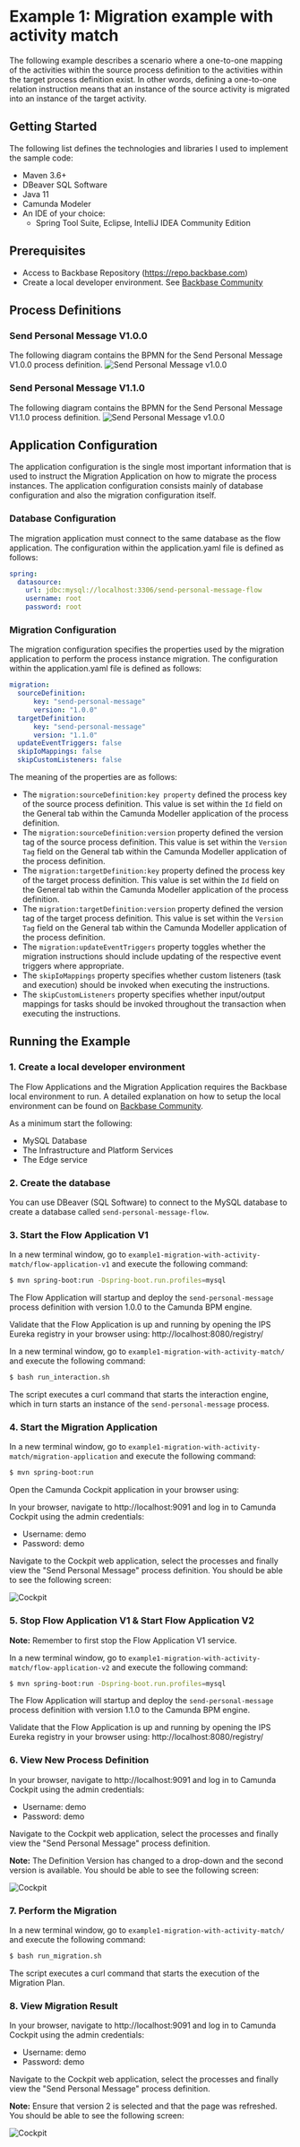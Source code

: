 # Example 1: Migration example with activity match
The following example describes a scenario where a one-to-one mapping of the activities within the source process definition to the activities within the target process definition exist. In other words, defining a one-to-one relation instruction means that an instance of the source activity is migrated into an instance of the target activity. 

## Getting Started
The following list defines the technologies and libraries I used to implement the sample code:
* Maven 3.6+
* DBeaver SQL Software 
* Java 11
* Camunda Modeler
* An IDE of your choice:
  * Spring Tool Suite, Eclipse, IntelliJ IDEA Community Edition

## Prerequisites
* Access to Backbase Repository (https://repo.backbase.com)
* Create a local developer environment. See [Backbase Community](https://community.backbase.com/documentation/flow/latest/create_developer_environment)

## Process Definitions
### Send Personal Message V1.0.0
The following diagram contains the BPMN for the Send Personal Message V1.0.0 process definition.
![Send Personal Message v1.0.0](.images/send-personal-message-1.0.0.png)

### Send Personal Message V1.1.0
The following diagram contains the BPMN for the Send Personal Message V1.1.0 process definition.
![Send Personal Message v1.0.0](.images/send-personal-message-1.1.0.png)

## Application Configuration
The application configuration is the single most important information that is used to instruct the Migration Application on how to migrate the process instances. The application configuration consists mainly of database configuration and also the migration configuration itself.

### Database Configuration
The migration application must connect to the same database as the flow application. The configuration within the application.yaml file is defined as follows:

```yaml
spring:
  datasource:
    url: jdbc:mysql://localhost:3306/send-personal-message-flow
    username: root
    password: root
```

### Migration Configuration
The migration configuration specifies the properties used by the migration application to perform the process instance migration. The configuration within the application.yaml file is defined as follows:

```yaml
migration:
  sourceDefinition:
      key: "send-personal-message"
      version: "1.0.0"
  targetDefinition:
      key: "send-personal-message"
      version: "1.1.0"
  updateEventTriggers: false
  skipIoMappings: false
  skipCustomListeners: false
```

The meaning of the properties are as follows:
* The `migration:sourceDefinition:key property` defined the process key of the source process definition. This value is set within the `Id` field on the General tab within the Camunda Modeller application of the process definition.
* The `migration:sourceDefinition:version` property defined the version tag of the source process definition. This value is set within the `Version Tag` field on the General tab within the Camunda Modeller application of the process definition.
* The `migration:targetDefinition:key` property defined the process key of the target process definition. This value is set within the `Id` field on the General tab within the Camunda Modeller application of the process definition.
* The `migration:targetDefinition:version` property defined the version tag of the target process definition. This value is set within the `Version Tag` field on the General tab within the Camunda Modeller application of the process definition.
* The `migration:updateEventTriggers` property toggles whether the migration instructions should include updating of the respective event triggers where appropriate. 
* The `skipIoMappings` property specifies whether custom listeners (task and execution) should be invoked when executing the instructions.
* The `skipCustomListeners` property specifies whether input/output mappings for tasks should be invoked throughout the transaction when executing the instructions.

## Running the Example

### 1. Create a local developer environment
The Flow Applications and the Migration Application requires the Backbase local environment to run. A detailed explanation 
on how to setup the local environment can be found on [Backbase Community](https://community.backbase.com/documentation/flow/latest/create_developer_environment).    

As a minimum start the following:
* MySQL Database
* The Infrastructure and Platform Services
* The Edge service

### 2. Create the database
You can use DBeaver (SQL Software) to connect to the MySQL database to create a database called `send-personal-message-flow`.

### 3. Start the Flow Application V1

In a new terminal window, go to `example1-migration-with-activity-match/flow-application-v1` and execute the following command:
```bash
$ mvn spring-boot:run -Dspring-boot.run.profiles=mysql
```

The Flow Application will startup and deploy the `send-personal-message` process definition with version 1.0.0 to the Camunda BPM engine.

Validate that the Flow Application is up and running by opening the IPS Eureka registry in your browser using: http://localhost:8080/registry/

In a new terminal window, go to `example1-migration-with-activity-match/` and execute the following command:

```bash
$ bash run_interaction.sh
```

The script executes a curl command that starts the interaction engine, which in turn starts an instance of the `send-personal-message` process.

### 4. Start the Migration Application

In a new terminal window, go to `example1-migration-with-activity-match/migration-application` and execute the following command:
```bash 
$ mvn spring-boot:run
```

Open the Camunda Cockpit application in your browser using: 

In your browser, navigate to http://localhost:9091 and log in to Camunda Cockpit using the admin credentials:

* Username: demo
* Password: demo

Navigate to the Cockpit web application, select the processes and finally view the "Send Personal Message" process definition. You should be able to see the following screen:

![Cockpit](.images/cockpit_001.png) 


### 5. Stop Flow Application V1 & Start Flow Application V2

**Note:** Remember to first stop the Flow Application V1 service.

In a new terminal window, go to `example1-migration-with-activity-match/flow-application-v2` and execute the following command:
```bash
$ mvn spring-boot:run -Dspring-boot.run.profiles=mysql
```

The Flow Application will startup and deploy the `send-personal-message` process definition with version 1.1.0 to the Camunda BPM engine.

Validate that the Flow Application is up and running by opening the IPS Eureka registry in your browser using: http://localhost:8080/registry/

### 6. View New Process Definition

In your browser, navigate to http://localhost:9091 and log in to Camunda Cockpit using the admin credentials:
* Username: demo
* Password: demo

Navigate to the Cockpit web application, select the processes and finally view the "Send Personal Message" process definition. 

**Note:** The Definition Version has changed to a drop-down and the second version is available. You should be able to see the following screen:

![Cockpit](.images/cockpit_002.png) 


### 7. Perform the Migration

In a new terminal window, go to `example1-migration-with-activity-match/` and execute the following command:

```bash
$ bash run_migration.sh
```

The script executes a curl command that starts the execution of the Migration Plan. 

### 8. View Migration Result
In your browser, navigate to http://localhost:9091 and log in to Camunda Cockpit using the admin credentials:
* Username: demo
* Password: demo

Navigate to the Cockpit web application, select the processes and finally view the "Send Personal Message" process definition. 

**Note:** Ensure that version 2 is selected and that the page was refreshed. You should be able to see the following screen:

![Cockpit](.images/cockpit_003.png)

